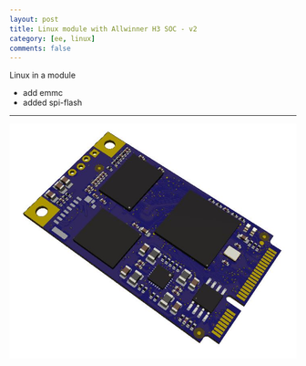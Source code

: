 ```yaml
---
layout: post
title: Linux module with Allwinner H3 SOC - v2
category: [ee, linux]
comments: false
---
```


Linux in a module

* add emmc
* added spi-flash

---

![w800](/images/h3-module-v2.jpg)
